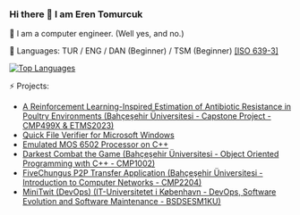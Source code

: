 ### Hi there 👋 I am Eren Tomurcuk

 🌱 I am a computer engineer. (Well yes, and no.)

 💬 Languages: TUR / ENG / DAN (Beginner) / TSM (Beginner) [[ISO 639-3]](https://iso639-3.sil.org/code_tables/639/data)

 <!-- [![Eren's GitHub Stats](https://github-readme-stats.vercel.app/api?username=erentomurcuk&show_icons=true&theme=tokyonight&locale=en)](https://github.com/erentomurcuk) -->

[![Top Languages](https://github-readme-stats.vercel.app/api/top-langs/?username=erentomurcuk&layout=compact&langs_count=4&theme=tokyonight)](https://github.com/erentomurcuk)

⚡ Projects:
- [A Reinforcement Learning-Inspired Estimation of Antibiotic Resistance in Poultry Environments (Bahçeşehir Üniversitesi - Capstone Project - CMP499X & ETMS2023)](https://github.com/erentomurcuk/AR-calculation-with-SBRCC-Algorithm)
- [Quick File Verifier for Microsoft Windows](https://github.com/erentomurcuk/QuickFileVerifier)
- [Emulated MOS 6502 Processor on C++](https://github.com/erentomurcuk/CPU6502)
- [Darkest Combat the Game (Bahçeşehir Üniversitesi - Object Oriented Programming wıth C++ - CMP1002)](https://github.com/Kaaleyah/darkest-combat)
- [FiveChungus P2P Transfer Application (Bahçeşehir Üniversitesi - Introduction to Computer Networks - CMP2204)](https://github.com/Kaaleyah/FiveChungus)
- [MiniTwit (DevOps) (IT-Universitetet i København - DevOps, Software Evolution and Software Maintenance - BSDSESM1KU)](https://github.com/Herover/itu-devops-h)
